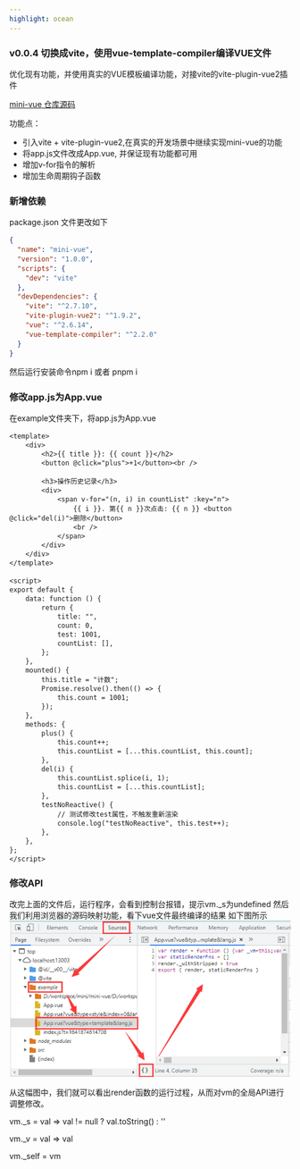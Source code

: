 ```yaml
---
highlight: ocean
---
```


### v0.0.4 切换成vite，使用vue-template-compiler编译VUE文件
优化现有功能，并使用真实的VUE模板编译功能，对接vite的vite-plugin-vue2插件

[mini-vue 仓库源码](https://github.com/nkxrb/mini-vue/tree/v0.0.4)

功能点：
  - 引入vite + vite-plugin-vue2,在真实的开发场景中继续实现mini-vue的功能
  - 将app.js文件改成App.vue, 并保证现有功能都可用
  - 增加v-for指令的解析
  - 增加生命周期钩子函数

### 新增依赖

package.json 文件更改如下
```json
{
  "name": "mini-vue",
  "version": "1.0.0",
  "scripts": {
    "dev": "vite"
  },
  "devDependencies": {
    "vite": "^2.7.10",
    "vite-plugin-vue2": "^1.9.2",
    "vue": "^2.6.14",
    "vue-template-compiler": "^2.2.0"
  }
}
```

然后运行安装命令npm i 或者 pnpm i

### 修改app.js为App.vue
在example文件夹下，将app.js为App.vue

```vue
<template>
	<div>
		<h2>{{ title }}: {{ count }}</h2>
		<button @click="plus">+1</button><br />

		<h3>操作历史记录</h3>
		<div>
			<span v-for="(n, i) in countList" :key="n">
				{{ i }}. 第{{ n }}次点击: {{ n }} <button @click="del(i)">删除</button>
				<br />
			</span>
		</div>
	</div>
</template>

<script>
export default {
	data: function () {
		return {
			title: "",
			count: 0,
			test: 1001,
			countList: [],
		};
	},
	mounted() {
		this.title = "计数";
		Promise.resolve().then(() => {
			this.count = 1001;
		});
	},
	methods: {
		plus() {
			this.count++;
			this.countList = [...this.countList, this.count];
		},
		del(i) {
			this.countList.splice(i, 1);
			this.countList = [...this.countList];
		},
		testNoReactive() {
			// 测试修改test属性，不触发重新渲染
			console.log("testNoReactive", this.test++);
		},
	},
};
</script>

```

### 修改API
改完上面的文件后，运行程序，会看到控制台报错，提示vm._s为undefined
然后我们利用浏览器的源码映射功能，看下vue文件最终编译的结果
如下图所示
![mini-vue-vite-template](./image/mini-vue-vite-template.png)

从这幅图中，我们就可以看出render函数的运行过程，从而对vm的全局API进行调整修改。

vm._s = val => val != null ? val.toString() : ''

vm._v = val => val

vm._self = vm

